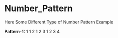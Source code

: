 # Number_Pattern

Here Some Different Type of Number Pattern Example

**Pattern-1:** 1
1 2
1 2 3
1 2 3 4
